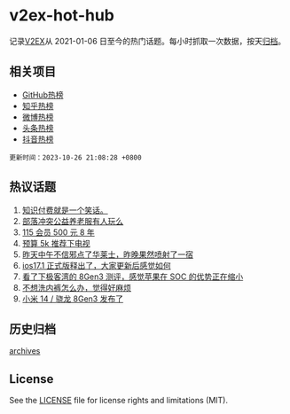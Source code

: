 # v2ex-hot-hub

 记录[V2EX](https://www.v2ex.com/)从 2021-01-06 日至今的热门话题。每小时抓取一次数据，按天[归档](archives)。
 
 ## 相关项目

- [GitHub热榜](https://github.com/snaildev/github-hot-hub)
- [知乎热榜](https://github.com/snaildev/zhihu-hot-hub)
- [微博热榜](https://github.com/snaildev/weibo-hot-hub)
- [头条热榜](https://github.com/snaildev/toutiao-hot-hub)
- [抖音热榜](https://github.com/snaildev/douyin-hot-hub)


 `更新时间：2023-10-26 21:08:28 +0800`

## 热议话题

1. [知识付费就是一个笑话。](https://www.v2ex.com/t/985433)
1. [部落冲突公益养老服有人玩么](https://www.v2ex.com/t/985489)
1. [115 会员 500 元 8 年](https://www.v2ex.com/t/985483)
1. [预算 5k 推荐下电视](https://www.v2ex.com/t/985488)
1. [昨天中午不信邪点了华莱士，昨晚果然喷射了一宿](https://www.v2ex.com/t/985510)
1. [ios17.1 正式版释出了，大家更新后感觉如何](https://www.v2ex.com/t/985494)
1. [看了下极客湾的 8Gen3 测评，感觉苹果在 SOC 的优势正在缩小](https://www.v2ex.com/t/985571)
1. [不想洗内裤怎么办，觉得好麻烦](https://www.v2ex.com/t/985699)
1. [小米 14 / 骁龙 8Gen3 发布了](https://www.v2ex.com/t/985613)

## 历史归档

[archives](archives)

## License

See the [LICENSE](LICENSE) file for license rights and limitations (MIT).
